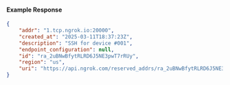 <!-- Code generated for API Clients. DO NOT EDIT. -->

#### Example Response

```json
{
	"addr": "1.tcp.ngrok.io:20000",
	"created_at": "2025-03-11T18:37:23Z",
	"description": "SSH for device #001",
	"endpoint_configuration": null,
	"id": "ra_2uBNwBfytRLRD6J5NE3pwT7rRUy",
	"region": "us",
	"uri": "https://api.ngrok.com/reserved_addrs/ra_2uBNwBfytRLRD6J5NE3pwT7rRUy"
}
```
